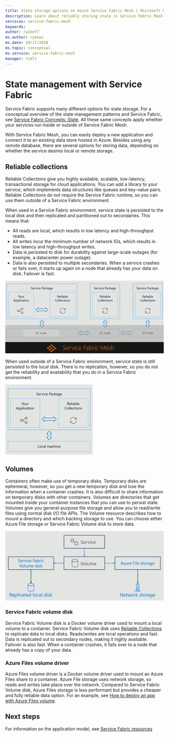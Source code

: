 ```yaml
---
title: State storage options on Azure Service Fabric Mesh | Microsoft Docs
description: Learn about reliably storing state in Service Fabric Mesh applications running on Azure Service Fabric Mesh.
services: service-fabric-mesh
keywords:  
author: rwike77
ms.author: ryanwi
ms.date: 10/17/2018
ms.topic: conceptual
ms.service: service-fabric-mesh
manager: timlt 
---
```

# State management with Service Fabric
Service Fabric supports many different options for state storage. For a conceptual overview of the state management patterns and Service Fabric, see [Service Fabric Concepts: State](/azure/service-fabric/service-fabric-concepts-state). All these same concepts apply whether your services run inside or outside of Service Fabric Mesh. 

With Service Fabric Mesh, you can easily deploy a new application and connect it to an existing data store hosted in Azure. Besides using any remote database, there are several options for storing data, depending on whether the service desires local or remote storage. 

## Reliable collections
Reliable Collections give you highly available, scalable, low-latency, transactional storage for cloud applications.  You can add a library to your service, which implements data structures like queues and key-value pairs. Reliable Collections do not require the Service Fabric runtime, so you can use them outside of a Service Fabric environment.

When used in a Service Fabric environment, service state is persisted to the local disk and then replicated and partitioned out to secondaries. This means that:
* All reads are local, which results in low latency and high-throughput reads.
* All writes incur the minimum number of network IOs, which results in low latency and high-throughput writes.
* Data is persisted to disk for durability against large-scale outages (for example, a datacenter power outage).
* Data is also persisted to multiple secondaries.  When a service crashes or fails over, it starts up again on a node that already has your data on disk.  Failover is fast.

![Reliable Collections][image2]

When used outside of a Service Fabric environment, service state is still persisted to the local disk.  There is no replication, however, so you do not get the reliability and availability that you do in a Service Fabric environment.

![Reliable Collections][image1]

 
## Volumes
Containers often make use of temporary disks. Temporary disks are ephemeral, however, so you get a new temporary disk and lose the information when a container crashes. It is also difficult to share information on temporary disks with other containers. Volumes are directories that get mounted inside your container instances that you can use to persist state. Volumes give you general-purpose file storage and allow you to read/write files using normal disk I/O file APIs. The Volume resource describes how to mount a directory and which backing storage to use.  You can choose either Azure File storage or Service Fabric Volume disk to store data.    

![Volumes][image3]

### Service Fabric volume disk
Service Fabric Volume disk is a Docker volume driver used to mount a local volume to a container. Service Fabric Volume disk uses [Reliable Collections](#reliable-collections) to replicate data to local disks.  Reads/writes are local operations and fast.  Data is replicated out to secondary nodes, making it highly available. Failover is also fast.  When a container crashes, it fails over to a node that already has a copy of your data.

### Azure Files volume driver
Azure Files volume driver is a Docker volume driver used to mount an Azure Files share to a container. Azure File storage uses network storage, so reads and writes take place over the network. Compared to Service Fabric Volume disk, Azure Files storage is less performant but provides a cheaper and fully reliable data option.  For an example, see [How to deploy an app with Azure Files volume](service-fabric-mesh-howto-deploy-app-azurefiles-volume.md).
    
## Next steps

For information on the application model, see [Service Fabric resources](service-fabric-mesh-service-fabric-resources.md)

[image1]: ./media/service-fabric-mesh-storing-state/ReliableCollections1.png
[image2]: ./media/service-fabric-mesh-storing-state/ReliableCollections2.png
[image3]: ./media/service-fabric-mesh-storing-state/volumes.png